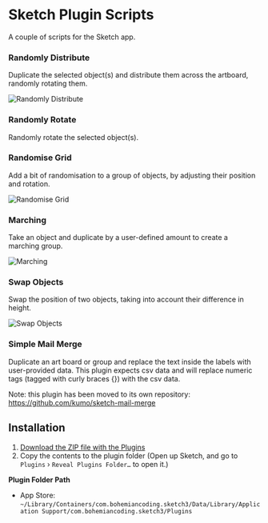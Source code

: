 Sketch Plugin Scripts
=====================

A couple of scripts for the Sketch app.

### Randomly Distribute

Duplicate the selected object(s) and distribute them across the artboard, randomly rotating them.

![Randomly Distribute](https://raw.githubusercontent.com/kumo/Sketch-Plugin-Scripts/master/docs/random-distribute.gif)

### Randomly Rotate

Randomly rotate the selected object(s).

### Randomise Grid

Add a bit of randomisation to a group of objects, by adjusting their position and rotation.

![Randomise Grid](https://raw.githubusercontent.com/kumo/Sketch-Plugin-Scripts/master/docs/randomise-grid.gif)

### Marching

Take an object and duplicate by a user-defined amount to create a marching group.

![Marching](https://raw.githubusercontent.com/kumo/Sketch-Plugin-Scripts/master/docs/marching.gif)

### Swap Objects

Swap the position of two objects, taking into account their difference in height.

![Swap Objects](https://raw.githubusercontent.com/kumo/Sketch-Plugin-Scripts/master/docs/swap-objects.gif)

### Simple Mail Merge

Duplicate an art board or group and replace the text inside the labels with user-provided data. This plugin expects csv data and will replace numeric tags (tagged with curly braces {}) with the csv data.

Note: this plugin has been moved to its own repository: https://github.com/kumo/sketch-mail-merge

## Installation

1. [Download the ZIP file with the Plugins](https://github.com/kumo/Sketch-Plugin-Scripts/archive/master.zip)
2. Copy the contents to the plugin folder (Open up Sketch, and go to `Plugins` › `Reveal Plugins Folder…` to open it.)

**Plugin Folder Path**

* App Store: `~/Library/Containers/com.bohemiancoding.sketch3/Data/Library/Application Support/com.bohemiancoding.sketch3/Plugins`

